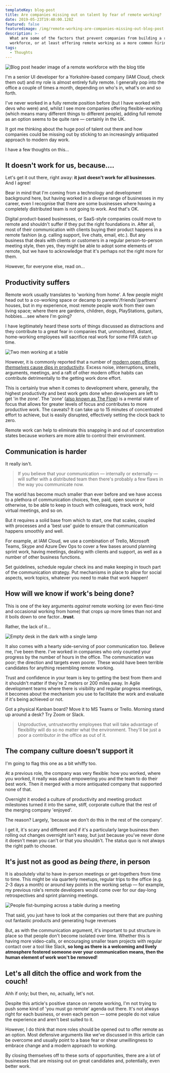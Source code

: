 ```yaml
---
templateKey: blog-post
title: Are companies missing out on talent by fear of remote working?
date: 2019-05-23T19:40:00.128Z
featured: false
featuredimage: /img/remote-working-are-companies-missing-out-blog-post.png
description: >-
  What are some of the factors that prevent companies from building a remote
  workforce, or at least offering remote working as a more common hiring option?
tags:
  - Thoughts
---
```

![Blog post header image of a remote workforce with the blog title](/img/remote-working-are-companies-missing-out-blog-post.png)

I'm a senior UI developer for a Yorkshire-based company (IAM Cloud, check them out) and my role is almost entirely fully remote. I generally pop into the office a couple of times a month, depending on who's in, what's on and so forth.

I've never worked in a fully remote position before (but I have worked with devs who were) and, whilst I see more companies offering flexible-working (which means many different things to different people), adding full remote as an option seems to be quite rare — certainly in the UK.

It got me thinking about the huge pool of talent out there and how companies could be missing out by sticking to an increasingly antiquated approach to modern day work.

I have a few thoughts on this...

## It doesn't work for us, because....

Let's get it out there, right away: **it just doesn't work for all businesses**. And I agree!

Bear in mind that I'm coming from a technology and development background here, but having worked in a diverse range of businesses in my career, even I recognise that there are some businesses where having a completely distributed team is not going to work. And that's OK. 

Digital product-based businesses, or SaaS-style companies could move to remote and shouldn't suffer if they put the right foundations in. After all, most of their communication with clients buying their product happens in a remote fashion (e.g. calling support, live chats, email, etc.). But any business that deals with clients or customers in a regular person-to-person meeting style, then yes, they might be able to adopt some elements of remote, but we have to acknowledge that it's perhaps not the right more for them.

However, for everyone else, read on...

## Productivity suffers

Remote work usually translates to 'working from home'. A few people might head out to a co-working space or decamp to parents'/friends'/partners' houses, but in my experience, most remote people work from their own living space; where there are gardens, children, dogs, PlayStations, guitars, hobbies....see where I'm going?

I have legitimately heard these sorts of things discussed as distractions and they contribute to a great fear in companies that, unmonitored, distant, home-working employees will sacrifice real work for some FIFA catch up time.

![Two men working at a table](/img/adult-brainstorming-chair-515167.jpg " Photo by rawpixel.com from Pexels")

However, it is commonly reported that a number of [modern open offices _themselves_ cause dips in productivity](https://www.inc.com/geoffrey-james/science-just-proved-that-open-plan-offices-destroy-productivity.html). Excess noise, interruptions, smells, arguments, meetings, and a raft of other modern office habits can contribute detrimentally to the getting work done effort. 

This is certainly true when it comes to development where, generally, the highest productivity and best work gets done when developers are left to get 'in the zone'. The 'zone' ([also known as The Flow](https://en.wikipedia.org/wiki/Flow_(psychology))) is a mental state of focus that allows for greater levels of focus and contributes to more productive work. The caveats? It can take up to 15 minutes of concentrated effort to achieve, but is easily disrupted, effectively setting the clock back to zero.

Remote work can help to eliminate this snapping in and out of concentration states because workers are more able to control their environment.

## Communication is harder

It really isn't. 

> If you believe that your communication — internally or externally — will suffer with a distributed team then there's probably a few flaws in the way you communicate now.

The world has become much smaller than ever before and we have access to a plethora of communication choices, free, paid, open source or otherwise, to be able to keep in touch with colleagues, track work, hold virtual meetings, and so on. 

But it requires a solid base from which to start, one that scales, coupled with processes and a 'best use' guide to ensure that communication happens smoothly and well. 

For example, at IAM Cloud, we use a combination of Trello, Microsoft Teams, Skype and Azure Dev Ops to cover a few bases around planning sprint work, having meetings, dealing with clients and support, as well as a number of other business functions. 

Set guidelines, schedule regular check ins and make keeping in touch part of the communication strategy. Put mechanisms in place to allow for social aspects, work topics, whatever you need to make that work happen!

## How will we know if work's being done?

This is one of the key arguments _against_ remote working (or even flexi-time and occasional working from home) that crops up more times than not and it boils down to one factor...**trust**.

Rather, the lack of it...

![Empty desk in the dark with a single lamp](/img/contemporary-dark-data-669996.jpg " Photo by Bich Tran from Pexels")

It also comes with a hearty side-serving of poor communication too. Believe me, I've been there. I've worked in companies who only counted your progress by the number of hours in the office. The communication was poor; the direction and targets even poorer. These would have been terrible candidates for anything resembling remote working.

Trust and confidence in your team is key to getting the best from them and it shouldn't matter if they're 2 meters or 200 miles away. In Agile development teams where there is visibility and regular progress meetings, it becomes about the mechanism you use to facilitate the work and evaluate if it's being achieved or not.

Got a physical Kanban board? Move it to MS Teams or Trello. Morning stand up around a desk? Try Zoom or Slack. 

> Unproductive, untrustworthy employees that will take advantage of flexibility will do so no matter what the environment. They'll be just a poor a contributor _in_ the office as out of it.

## The company culture doesn't support it

I'm going to flag this one as a bit whiffy too. 

At a previous role, the company was very flexible: how you worked, where you worked, it really was about empowering you and the team to do their best work. Then it merged with a more antiquated company that supported none of that. 

Overnight it eroded a culture of productivity and meeting product milestones turned it into the same, stiff, corporate culture that the rest of the merging company 'enjoyed'. 

The reason? Largely, 'because we don't do this in the rest of the company'.

I get it, it's scary and different and if it's a particularly large business then rolling out changes overnight isn't easy, but just because you've never done it doesn't mean you can't or that you shouldn't. The status quo is not always the right path to choose.

## It's just not as good as _being there_, in person

It is absolutely vital to have in-person meetings or get-togethers from time to time. This might be via quarterly meetups, regular trips to the office (e.g. 2-3 days a month) or around key points in the working setup — for example, my previous role's remote developers would come over for our day-long retrospectives and sprint planning meetings. 

![People fist-bumping across a table during a meeting](/img/bump-collaboration-colleagues-1068523.jpg)

That said, you just have to look at the companies out there that are pushing out fantastic products and generating huge revenues 

But, as with the communication argument, it's important to put structure in place so that people don't become isolated over time. Whether this is having more video-calls, or encouraging smaller team projects with regular contact over a tool like Slack, **so long as there is a welcoming and lively atmosphere fostered someone over your communication means, then the human element of work won't be removed!**

## Let's all ditch the office and work from the couch!

Ahh if only; but then, no, actually, let's not.

Despite this article's positive stance on remote working, I'm not trying to push some kind of 'you must go remote' agenda out there. It's not always right for each business, or even each person — some people do not value the experience and aren't best suited to it.

However, I do think that more roles should be opened out to offer remote as an option. Most defensive arguments like we've discussed in this article can be overcome and usually point to a base fear or shear unwillingness to embrace change and a modern approach to working. 

By closing themselves off to these sorts of opportunities, there are a lot of businesses that are missing out on great candidates and, potentially, even better work.
